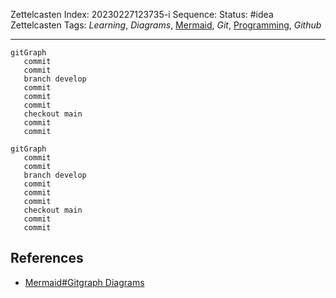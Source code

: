 Zettelcasten Index: 20230227123735-i
Sequence:
Status: #idea
Zettelcasten Tags: *Learning*, *Diagrams*, [Mermaid](Mermaid.md), *Git*, [Programming](../map-of-content/Programming.md), *Github*

---

````
gitGraph
   commit
   commit
   branch develop
   commit
   commit
   commit
   checkout main
   commit
   commit
````

````mermaid
gitGraph
   commit
   commit
   branch develop
   commit
   commit
   commit
   checkout main
   commit
   commit
````

## References

* [Mermaid#Gitgraph Diagrams](../references/Mermaid.md)
